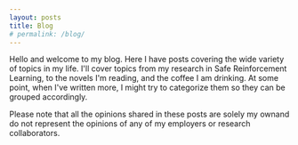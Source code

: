 ```yaml
---
layout: posts
title: Blog
# permalink: /blog/
---
```

Hello and welcome to my blog. Here I have posts covering the wide variety of topics in my life. I'll cover topics from my research in Safe Reinforcement Learning, to the novels I'm reading, and the coffee I am drinking. At some point, when I've written more, I might try to categorize them so they can be grouped accordingly.

Please note that all the opinions shared in these posts are solely my ownand do not represent the opinions of any of my employers or research collaborators. 